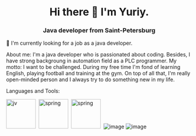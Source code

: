 
<div id="header" align="center">
 <h1>Hi there 👋  I'm Yuriy.</h1>
 <h3>Java developer from Saint-Petersburg</h3>
</div>
 🔭  I'm currently looking for a job as a java developer. 

About me:
I'm a java developer who is passionated about coding.  Besides, I have strong backgroung in automation field as a PLC programmer. My motto: I want to be challenged. During my free time I'm fond of learning English, playing football and training at the gym. On top of all that, I'm really open-minded person and I always try to do something new in my life.

Languages and Tools:

<img src="https://cdn.jsdelivr.net/gh/devicons/devicon@latest/icons/java/java-original-wordmark.svg"
 title = "jv" width="80" height="80"/>&nbsp;
<img src="https://cdn.jsdelivr.net/gh/devicons/devicon@latest/icons/spring/spring-original-wordmark.svg"
 title = "spring" width="80" height="80"/>&nbsp;
 <img src="https://cdn.jsdelivr.net/gh/devicons/devicon@latest/icons/postgresql/postgresql-original-wordmark.svg" 
 title = "spring" width="80" height="80"/>&nbsp;
![image](https://github.com/maddojka/maddojka/assets/117828176/a8280e97-5161-4533-b32e-7093582120df)
![image](https://github.com/maddojka/maddojka/assets/117828176/b0084fe2-e7aa-4951-96bf-b199d4af6faf)


<!--
**maddojka/maddojka** is a ✨ _special_ ✨ repository because its `README.md` (this file) appears on your GitHub profile.

Here are some ideas to get you started:

- 🔭 I’m currently working on ...
- 🌱 I’m currently learning ...
- 👯 I’m looking to collaborate on ...
- 🤔 I’m looking for help with ...
- 💬 Ask me about ...
- 📫 How to reach me: ...
- 😄 Pronouns: ...
- ⚡ Fun fact: ...
-->
